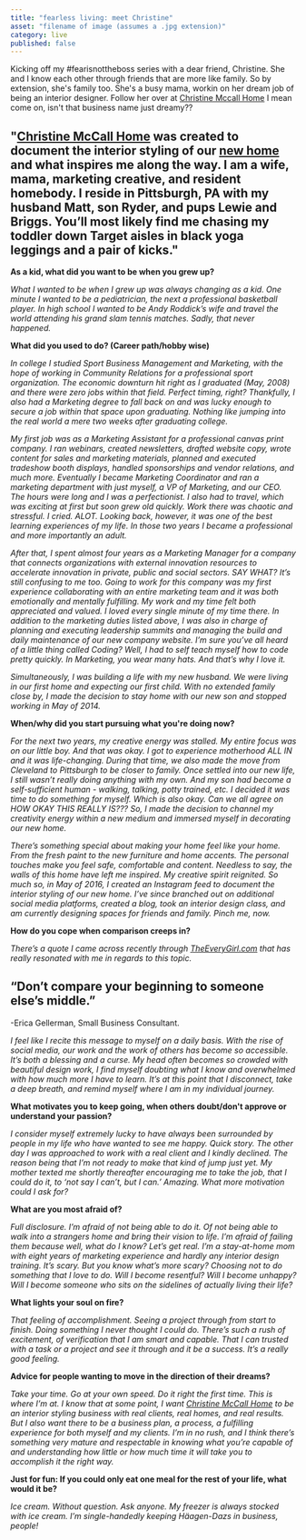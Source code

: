 ```yaml
---
title: "fearless living: meet Christine"
asset: "filename of image (assumes a .jpg extension)" 
category: live
published: false
---
```


Kicking off my #fearisnottheboss series with a dear friend, Christine. She and I know each other through friends that are more like family. So by extension, she's family too. She's a busy mama, workin on her dream job of being an interior designer. Follow her over at [Christine Mccall Home](https://christinemccallhome.com/) I mean come on, isn't that business name just dreamy??

## "[Christine McCall Home](https://christinemccallhome.com/) was created to document the interior styling of our [new home](https://christinemccallhome.com/our-home/) and what inspires me along the way. I am a wife, mama, marketing creative, and resident homebody. I reside in Pittsburgh, PA with my husband Matt, son Ryder, and pups Lewie and Briggs. You’ll most likely find me chasing my toddler down Target aisles in black yoga leggings and a pair of kicks." ##

**As a kid, what did you want to be when you grew up?**

_What I wanted to be when I grew up was always changing as a kid. One minute I wanted to be a pediatrician, the next a professional basketball player. In high school I wanted to be Andy Roddick’s wife and travel the world attending his grand slam tennis matches. Sadly, that never happened._

**What did you used to do? (Career path/hobby wise)**

_In college I studied Sport Business Management and Marketing, with the hope of working in Community Relations for a professional sport organization. The economic downturn hit right as I graduated (May, 2008) and there were zero jobs within that field. Perfect timing, right? Thankfully, I also had a Marketing degree to fall back on and was lucky enough to secure a job within that space upon graduating. Nothing like jumping into the real world a mere two weeks after graduating college._

_My first job was as a Marketing Assistant for a professional canvas print company. I ran webinars, created newsletters, drafted website copy, wrote content for sales and marketing materials, planned and executed tradeshow booth displays, handled sponsorships and vendor relations, and much more. Eventually I became Marketing Coordinator and ran a marketing department with just myself, a VP of Marketing, and our CEO. The hours were long and I was a perfectionist. I also had to travel, which was exciting at first but soon grew old quickly. Work there was chaotic and stressful. I cried. ALOT. Looking back, however, it was one of the best learning experiences of my life. In those two years I became a professional and more importantly an adult._

_After that, I spent almost four years as a Marketing Manager for a company that connects organizations with external innovation resources to accelerate innovation in private, public and social sectors. SAY WHAT? It’s still confusing to me too. Going to work for this company was my first experience collaborating with an entire marketing team and it was both emotionally and mentally fulfilling. My work and my time felt both appreciated and valued. I loved every single minute of my time there. In addition to the marketing duties listed above, I was also in charge of planning and executing leadership summits and managing the build and daily maintenance of our new company website. I’m sure you’ve all heard of a little thing called Coding? Well, I had to self teach myself how to code pretty quickly. In Marketing, you wear many hats. And that’s why I love it._

_Simultaneously, I was building a life with my new husband. We were living in our first home and expecting our first child. With no extended family close by, I made the decision to stay home with our new son and stopped working in May of 2014._

**When/why did you start pursuing what you're doing now?**

_For the next two years, my creative energy was stalled. My entire focus was on our little boy. And that was okay. I got to experience motherhood ALL IN and it was life-changing. During that time, we also made the move from Cleveland to Pittsburgh to be closer to family. Once settled into our new life, I still wasn’t really doing anything with my own. And my son had become a self-sufficient human - walking, talking, potty trained, etc. I decided it was time to do something for myself. Which is also okay. Can we all agree on HOW OKAY THIS REALLY IS??? So, I made the decision to channel my creativity energy within a new medium and immersed myself in decorating our new home._

_There’s something special about making your home feel like your home. From the fresh paint to the new furniture and home accents. The personal touches make you feel safe, comfortable and content. Needless to say, the walls of this home have left me inspired. My creative spirit reignited. So much so, in May of 2016, I created an Instagram feed to document the interior styling of our new home. I’ve since branched out on additional social media platforms, created a blog, took an interior design class, and am currently designing spaces for friends and family. Pinch me, now._

**How do you cope when comparison creeps in?**

_There’s a quote I came across recently through [TheEveryGirl.com](TheEveryGirl.com) that has really resonated with me in regards to this topic._

## “Don’t compare your beginning to someone else’s middle.” ##
-Erica Gellerman, Small Business Consultant. 

_I feel like I recite this message to myself on a daily basis. With the rise of social media, our work and the work of others has become so accessible. It’s both a blessing and a curse. My head often becomes so crowded with beautiful design work, I find myself doubting what I know and overwhelmed with how much more I have to learn. It’s at this point that I disconnect, take a deep breath, and remind myself where I am in my individual journey._

**What motivates you to keep going, when others doubt/don't approve or understand your passion?**

_I consider myself extremely lucky to have always been surrounded by people in my life who have wanted to see me happy. Quick story. The other day I was approached to work with a real client and I kindly declined. The reason being that I’m not ready to make that kind of jump just yet. My mother texted me shortly thereafter encouraging me to take the job, that I could do it, to ‘not say I can’t, but I can.’ Amazing. What more motivation could I ask for?_  

**What are you most afraid of?**

_Full disclosure. I’m afraid of not being able to do it. Of not being able to walk into a strangers home and bring their vision to life. I’m afraid of failing them because well, what do I know? Let’s get real. I’m a stay-at-home mom with eight years of marketing experience and hardly any interior design training. It’s scary. But you know what’s more scary? Choosing not to do something that I love to do. Will I become resentful? Will I become unhappy? Will I become someone who sits on the sidelines of actually living their life?_ 

**What lights your soul on fire?**

_That feeling of accomplishment. Seeing a project through from start to finish. Doing something I never thought I could do. There’s such a rush of excitement, of verification that I am smart and capable. That I can trusted with a task or a project and see it through and it be a success. It’s a really good feeling._

**Advice for people wanting to move in the direction of their dreams?**

_Take your time. Go at your own speed. Do it right the first time. This is where I’m at. I know that at some point, I want [Christine McCall Home](https://christinemccallhome.com/) to be an interior styling business with real clients, real homes, and real results. But I also want there to be a business plan, a process, a fulfilling experience for both myself and my clients. I’m in no rush, and I think there’s something very mature and respectable in knowing what you’re capable of and understanding how little or how much time it will take you to accomplish it the right way._

**Just for fun: If you could only eat one meal for the rest of your life, what would it be?**

_Ice cream. Without question. Ask anyone. My freezer is always stocked with ice cream. I’m single-handedly keeping Häagen-Dazs in business, people!_




